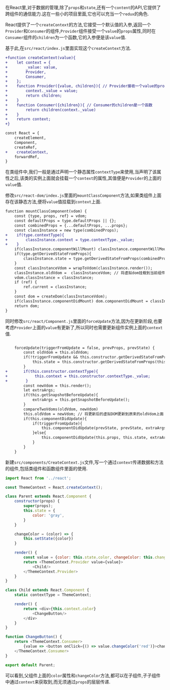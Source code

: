 在React里,对于数据的管理,除了`props`和`state`,还有一个`content`的API,它提供了跨组件的通信能力.这在一些小的项目里面,它也可以充当一个`redux`的角色.

React提供了一个`createContext`的方法,它接受一个默认值的入参,返回一个`Provider`和`Consumer`的组件,`Provider`组件接受一个`value`的`props`属性,同时在`Consumer`组件的`children`为一个函数,它的入参便是该`value`值.

基于此,在`src/react/index.js`里面实现这个`createContext`方法.

```diff
+function createContext(value){
+    let context = {
+        _value: value,
+        Provider,
+        Consumer,
+    };
+    function Provider({value, children}){ // Provider接收一个value的props
+        context._value = value;
+        return children;
+    }
+    function Consumer({children}){ // Consumer的children是一个函数
+        return children(context._value)
+    }
+    return context;
+}

const React = {
    createElement,
    Component,
    createRef,
+    createContext,
    forwardRef,
}
```

在类组件中,我们一般是通过声明一个静态属性`contextType`来使用,当声明了该属性之后,该类的实例上面就会挂载一个`context`的属性,其值便是`Provider`的上面的`value`值.

修改`src/react-dom/index.js`里面的`mountClassComponent`方法,如果类组件上面存在该静态方法,便将`value`值挂载到`context`上面.

```diff
function mountClassComponent(vdom) {
    const {type, props, ref} = vdom;
    const defaultProps = type.defaultProps || {};
    const combinedProps = {...defaultProps, ...props};
    const classInstance = new type(combinedProps);
+    if(type.contextType){
+        classInstance.context = type.contextType._value;
+    }
    if(classInstance.componentWillMount) classInstance.componentWillMount();
    if(type.getDerivedStateFromProps){
        classInstance.state = type.getDerivedStateFromProps(combinedProps, classInstance.state) || classInstance.state;
    }
    const classInstanceVdom = wrapToVdom(classInstance.render());
    classInstance.oldVdom =  classInstanceVdom; // 将虚拟dom挂载到当前组件实例上面.接下来的真实dom会挂到classInstanceVdom和classInstance.oldVdom上面;
    vdom.classInstance = classInstance;
    if (ref) {
        ref.current = classInstance;
    }
    const dom = createDom(classInstanceVdom);
    if(classInstance.componentDidMount) dom.componentDidMount = classInstance.componentDidMount.bind(classInstance);
    return dom;
}
```

同时修改`src/react/Component.js`里面的`forceUpdate`方法,因为在更新阶段,也要考虑`Provider`上面的`value`有更新了,所以同时也需要更新组件实例上面的`context`值.

```diff

    forceUpdate(triggerFromUpdate = false, prevProps, prevState) {
        const oldVdom = this.oldVdom;
        if(!triggerFromUpdate && this.constructor.getDerivedStateFromProps){
            this.state = this.constructor.getDerivedStateFromProps(this.props, this.state) || this.state;
        }
+       if(this.constructor.contextType){
+            this.context = this.constructor.contextType._value;
+        }
        const newVdom = this.render();
        let extraArgs;
        if(this.getSnapshotBeforeUpdate){
            extraArgs = this.getSnapshotBeforeUpdate();
        }
        compareTwoVdoms(oldVdom, newVdom)
        this.oldVdom = newVdom; // 将更新后的虚拟DOM更新到原来的oldVdom上面
        if(this.componentDidUpdate){
            if(triggerFromUpdate){
                this.componentDidUpdate(prevState, prevState, extraArgs);
            }else{
                this.componentDidUpdate(this.props, this.state, extraArgs);
            }
        }
    }
```

新建`src/components/CreateContext.js`文件,写一个通过`context`传递数据和方法的组件,包括类组件和函数组件里面的使用.

```js
import React from '../react';

const ThemeContext = React.createContext();

class Parent extends React.Component {
    constructor(props) {
        super(props);
        this.state = {
            color: 'gray',
        }
    }

    changeColor = (color) => {
        this.setState({color})
    }

    render() {
        const value = {color: this.state.color, changeColor: this.changeColor}
        return <ThemeContext.Provider value={value}>
            <Child/>
        </ThemeContext.Provider>
    }
}

class Child extends React.Component {
    static contextType = ThemeContext;

    render() {
        return <div>{this.context.color}
            <ChangeButton/>
        </div>
    }
}

function ChangeButton() {
    return <ThemeContext.Consumer>
        {value => <button onClick={() => value.changeColor('red')}>change</button>}
    </ThemeContext.Consumer>
}

export default Parent;
```

可以看到,父组件上面的`color`属性和`changeColor`方法,都可以在子组件,子子组件中通过`context`来获取到,而无须通过`props`的层层传递.